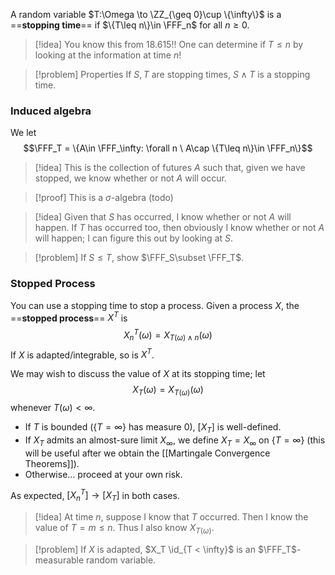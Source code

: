 A random variable $T:\Omega \to \ZZ_{\geq 0}\cup \{\infty\}$ is a ==**stopping time**== if $\{T\leq n\}\in \FFF_n$ for all $n\geq 0$.

> [!idea] You know this from 18.615!!
> One can determine if $T\leq n$ by looking at the information at time $n$!

> [!problem] Properties
> If $S,T$ are stopping times, $S\land T$ is a stopping time. 

### Induced algebra
We let
$$\FFF_T = \{A\in \FFF_\infty: \forall n \ A\cap \{T\leq n\}\in \FFF_n\}$$
>[!idea]
> This is the collection of futures $A$ such that, given we have stopped, we know whether or not $A$ will occur.

>[!proof] This is a $\sigma$-algebra (todo)

>[!idea]
 > Given that $S$ has occurred, I know whether or not $A$ will happen. If $T$ has occurred too, then obviously I know whether or not $A$ will happen; I can figure this out by looking at $S$.
 
>[!problem]
>If $S\leq T$, show $\FFF_S\subset \FFF_T$.

### Stopped Process

You can use a stopping time to stop a process. Given a process $X$, the ==**stopped process**== $X^T$ is
$$X^T_n(\omega) = X_{T(\omega) \land n}(\omega)$$
If $X$ is adapted/integrable, so is $X^T$.

We may wish to discuss the value of $X$ at its stopping time; let
$$
	X_T(\omega) = X_{T(\omega)}(\omega)
$$
whenever $T(\omega) < \infty$.
- If $T$ is bounded ($\{T = \infty\}$ has measure $0$), $[X_T]$ is well-defined.
- If $X_T$ admits an almost-sure limit $X_\infty$, we define $X_T = X_\infty$ on $\{T = \infty\}$ (this will be useful after we obtain the [[Martingale Convergence Theorems]]). 
- Otherwise... proceed at your own risk.

As expected, $[X^T_n]\to [X_T]$ in both cases.

> [!idea]
> At time $n$, suppose I know that $T$ occurred. Then I know the value of $T = m \leq n$. Thus I also know $X_{T(\omega)}$.

>[!problem]
>If $X$ is adapted, $X_T \id_{T < \infty}$ is an $\FFF_T$-measurable random variable.